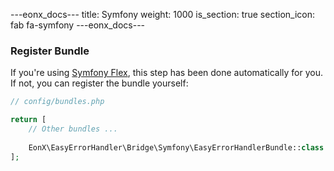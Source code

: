 ---eonx_docs---
title: Symfony
weight: 1000
is_section: true
section_icon: fab fa-symfony
---eonx_docs---

### Register Bundle

If you're using [Symfony Flex][1], this step has been done automatically for you. If not, you can register the bundle
yourself:

```php
// config/bundles.php

return [
    // Other bundles ...
    
    EonX\EasyErrorHandler\Bridge\Symfony\EasyErrorHandlerBundle::class => ['all' => true],
];
```

[1]: https://flex.symfony.com/
